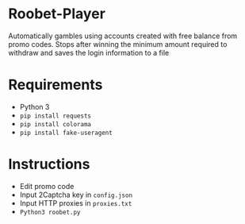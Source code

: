 # Roobet-Player
Automatically gambles using accounts created with free balance from promo codes. Stops after winning the minimum amount required to withdraw and saves the login information to a file

# Requirements
- Python 3
- `pip install requests`
- `pip install colorama`
- `pip install fake-useragent`

# Instructions
- Edit promo code
- Input 2Captcha key in `config.json`
- Input HTTP proxies in `proxies.txt`
- `Python3 roobet.py`
